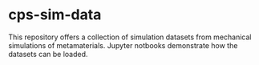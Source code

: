 # cps-sim-data
This repository offers a collection of simulation datasets from mechanical simulations of metamaterials. Jupyter notbooks demonstrate how the datasets can be loaded.
